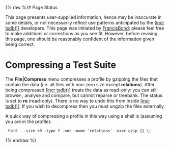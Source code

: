 {% raw %}# Page Status

This page presents user-supplied information, hence may be inaccurate in
some details, or not necessarily reflect use patterns anticipated by the
[\[incr tsdb()\]](http://www.delph-in.net/itsdb) developers. This page
was initiated by [FrancisBond](../FrancisBond); please feel free to make
additions or corrections as you see fit. However, before revising this
page, one should be reasonably confident of the information given being
correct.

# Compressing a Test Suite

The **File\|Compress** menu compresses a profile by gzipping the files
that contain the data (i.e. all files with non-zero size except
**relations**). After being compressed [\[incr
tsdb()\]](http://www.delph-in.net/itsdb) treats the data as read-only:
you can still browse , analyse and compare, but cannot reparse or
treebank. The status is set to **ro** (read-only). There is no way to
undo this from inside [\[incr tsdb()\]](http://www.delph-in.net/itsdb).
If you wish to decompress then you must ungzip the files externally.

A quick way of compressing a profile in this way using a shell is
(assuming you are in the profile):

     find . -size +0 -type f -not -name 'relations' -exec gzip {} \;
{% endraw %}